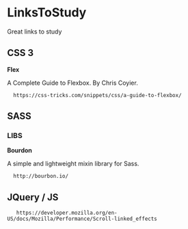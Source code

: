 # LinksToStudy

Great links to study


<h2> CSS 3 </h2>

<strong>Flex</strong>

  A Complete Guide to Flexbox. By Chris Coyier.

      https://css-tricks.com/snippets/css/a-guide-to-flexbox/

<h2> SASS </h2>

<h3>LIBS</h3>

<strong>Bourdon</strong>

  A simple and lightweight mixin library for Sass.
  
      http://bourbon.io/
      
<h2> JQuery / JS </h2>

       https://developer.mozilla.org/en-US/docs/Mozilla/Performance/Scroll-linked_effects
